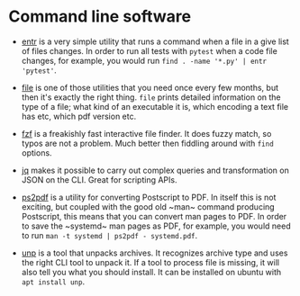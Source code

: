 # Command line software

- [entr](http://eradman.com/entrproject/) is a very simple utility that runs a
  command when a file in a give list of files changes. In order to run all tests
  with `pytest` when a code file changes, for example, you would run `find .
  -name '*.py' | entr 'pytest'`.

- [file](https://en.wikipedia.org/wiki/File_(command)) is one of those utilities
  that you need once every few months, but then it's exactly the right thing.
  `file` prints detailed information on the type of a file; what kind of an
  executable it is, which encoding a text file has etc, which pdf version etc.

- [fzf](https://github.com/junegunn/fzf/) is a freakishly fast interactive file
  finder. It does fuzzy match, so typos are not a problem. Much better then
  fiddling around with `find` options.

- [jq](https://stedolan.github.io/jq/) makes it possible to carry out complex
  queries and transformation on JSON on the CLI. Great for scripting APIs.

- [ps2pdf](https://linux.die.net/man/1/ps2pdf) is a utility for converting
  Postscript to PDF. In itself this is not exciting, but coupled with the good
  old ~man~ command producing Postscript, this means that you can convert man
  pages to PDF. In order to save the ~systemd~ man pages as PDF, for example,
  you would need to run `man -t systemd | ps2pdf - systemd.pdf`.

- [unp](https://github.com/mitsuhiko/unp) is a tool that unpacks archives. It
  recognizes archive type and uses the right CLI tool to unpack it. If a tool to
  process file is missing, it will also tell you what you should install. It can
  be installed on ubuntu with `apt install unp`.